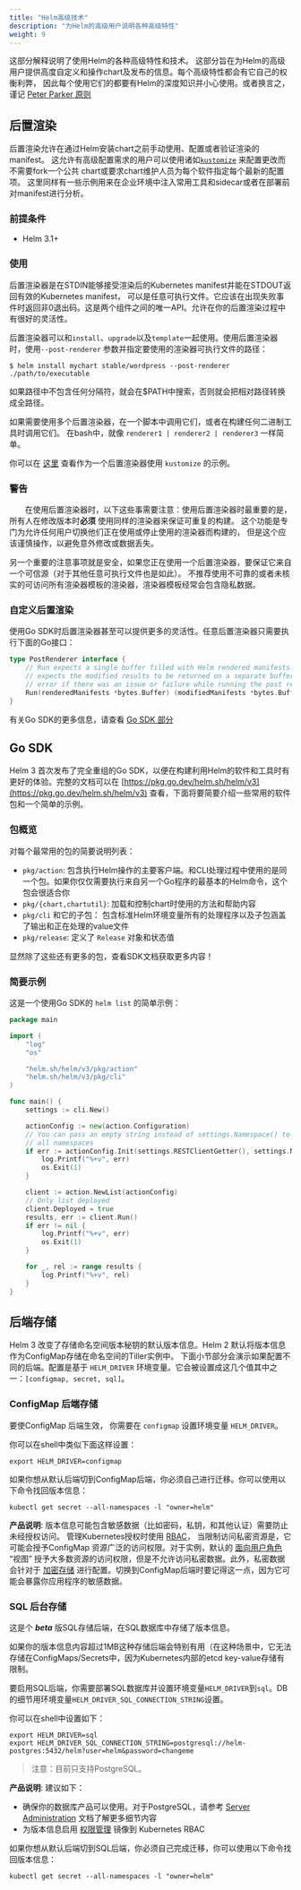 ```yaml
---
title: "Helm高级技术"
description: "为Helm的高级用户说明各种高级特性"
weight: 9
---
```


这部分解释说明了使用Helm的各种高级特性和技术。
这部分旨在为Helm的高级用户提供高度自定义和操作chart及发布的信息。每个高级特性都会有它自己的权衡利弊，
因此每个使用它们的都要有Helm的深度知识并小心使用。或者换言之，
谨记 [Peter Parker 原则](https://en.wikipedia.org/wiki/With_great_power_comes_great_responsibility)

## 后置渲染
后置渲染允许在通过Helm安装chart之前手动使用、配置或者验证渲染的manifest。
这允许有高级配置需求的用户可以使用诸如[`kustomize`](https://kustomize.io) 来配置更改而不需要fork一个公共
chart或要求chart维护人员为每个软件指定每个最新的配置项。 
这里同样有一些示例用来在企业环境中注入常用工具和sidecar或者在部署前对manifest进行分析。

### 前提条件
- Helm 3.1+

### 使用
后置渲染器是在STDIN能够接受渲染后的Kubernetes manifest并能在STDOUT返回有效的Kubernetes manifest，
可以是任意可执行文件。它应该在出现失败事件时返回非0退出码。这是两个组件之间的唯一API。允许在你的后置渲染过程中有很好的灵活性。

后置渲染器可以和`install`、`upgrade`以及`template`一起使用。使用后置渲染器时，使用`--post-renderer` 
参数并指定要使用的渲染器可执行文件的路径：

```shell
$ helm install mychart stable/wordpress --post-renderer ./path/to/executable
```

如果路径中不包含任何分隔符，就会在$PATH中搜索，否则就会把相对路径转换成全路径。

如果需要使用多个后置渲染器，在一个脚本中调用它们，或者在构建任何二进制工具时调用它们。
在bash中，就像 `renderer1 | renderer2 | renderer3` 一样简单。

你可以在 [这里](https://github.com/thomastaylor312/advanced-helm-demos/tree/master/post-render) 
查看作为一个后置渲染器使用 `kustomize` 的示例。

### 警告
&emsp;&emsp;在使用后置渲染器时，以下这些事需要注意：使用后置渲染器时最重要的是，
所有人在修改版本时**必须** 使用同样的渲染器来保证可重复的构建。
这个功能是专门为允许任何用户切换他们正在使用或停止使用的渲染器而构建的， 但是这个应该谨慎操作，以避免意外修改或数据丢失。

另一个重要的注意事项就是安全，如果您正在使用一个后置渲染器，要保证它来自一个可信源（对于其他任意可执行文件也是如此）。
不推荐使用不可靠的或者未核实的可访问所有渲染器模板的渲染器，渲染器模板经常会包含隐私数据。

### 自定义后置渲染
使用Go SDK时后置渲染器甚至可以提供更多的灵活性。任意后置渲染器只需要执行下面的Go接口：

```go
type PostRenderer interface {
    // Run expects a single buffer filled with Helm rendered manifests. It
    // expects the modified results to be returned on a separate buffer or an
    // error if there was an issue or failure while running the post render step
    Run(renderedManifests *bytes.Buffer) (modifiedManifests *bytes.Buffer, err error)
}
```

有关Go SDK的更多信息，请查看 [Go SDK 部分](#go-sdk)

## Go SDK
Helm 3 首次发布了完全重组的Go SDK，以便在构建利用Helm的软件和工具时有更好的体验。完整的文档可以在 [https://pkg.go.dev/helm.sh/helm/v3](https://pkg.go.dev/helm.sh/helm/v3) 查看，下面将要简要介绍一些常用的软件包和一个简单的示例。

### 包概览
对每个最常用的包的简要说明列表：

- `pkg/action`: 包含执行Helm操作的主要客户端。和CLI处理过程中使用的是同一个包。如果你仅仅需要执行来自另一个Go程序的最基本的Helm命令，这个包会很适合你
- `pkg/{chart,chartutil}`: 加载和控制chart时使用的方法和帮助内容
- `pkg/cli` 和它的子包： 包含标准Helm环境变量所有的处理程序以及子包涵盖了输出和正在处理的value文件
- `pkg/release`: 定义了 `Release` 对象和状态值

显然除了这些还有更多的包，查看SDK文档获取更多内容！

### 简要示例
这是一个使用Go SDK的 `helm list` 的简单示例：

```go
package main

import (
    "log"
    "os"

    "helm.sh/helm/v3/pkg/action"
    "helm.sh/helm/v3/pkg/cli"
)

func main() {
    settings := cli.New()

    actionConfig := new(action.Configuration)
    // You can pass an empty string instead of settings.Namespace() to list
    // all namespaces
    if err := actionConfig.Init(settings.RESTClientGetter(), settings.Namespace(), os.Getenv("HELM_DRIVER"), log.Printf); err != nil {
        log.Printf("%+v", err)
        os.Exit(1)
    }

    client := action.NewList(actionConfig)
    // Only list deployed
    client.Deployed = true
    results, err := client.Run()
    if err != nil {
        log.Printf("%+v", err)
        os.Exit(1)
    }

    for _, rel := range results {
        log.Printf("%+v", rel)
    }
}

```

## 后端存储

Helm 3 改变了存储命名空间版本秘钥的默认版本信息。Helm 2 默认将版本信息作为ConfigMap存储在命名空间的Tiller实例中。
下面小节部分会演示如果配置不同的后端。配置是基于 `HELM_DRIVER` 环境变量。它会被设置成这几个值其中之一：`[configmap, secret, sql]`。

### ConfigMap 后端存储

要使ConfigMap 后端生效， 你需要在 `configmap` 设置环境变量 `HELM_DRIVER`。

你可以在shell中类似下面这样设置：

```shell
export HELM_DRIVER=configmap
```

如果你想从默认后端切到ConfigMap后端，你必须自己进行迁移。你可以使用以下命令找回版本信息：

```shell
kubectl get secret --all-namespaces -l "owner=helm"
```

**产品说明**: 版本信息可能包含敏感数据（比如密码，私钥，和其他认证）需要防止未经授权访问。 管理Kubernetes授权时使用 [RBAC](https://kubernetes.io/docs/reference/access-authn-authz/rbac/)， 当限制访问私密资源是，它可能会授予ConfigMap 资源广泛的访问权限。对于实例，默认的 [面向用户角色](https://kubernetes.io/docs/reference/access-authn-authz/rbac/#user-facing-roles) “视图” 授予大多数资源的访问权限，但是不允许访问私密数据。此外，私密数据会针对于 [加密存储](https://kubernetes.io/docs/tasks/administer-cluster/encrypt-data/) 进行配置。切换到ConfigMap后端时要记得这一点，因为它可能会暴露你应用程序的敏感数据。

### SQL 后台存储

这是个 ***beta*** 版SQL存储后端，在SQL数据库中存储了版本信息。

如果你的版本信息内容超过1MB这种存储后端会特别有用（在这种场景中，它无法存储在ConfigMaps/Secrets中，因为Kubernetes内部的etcd key-value存储有限制。

要启用SQL后端，你需要部署SQL数据库并设置环境变量`HELM_DRIVER`到`sql`。DB的细节用环境变量`HELM_DRIVER_SQL_CONNECTION_STRING`设置。

你可以在shell中设置如下：

```shell
export HELM_DRIVER=sql
export HELM_DRIVER_SQL_CONNECTION_STRING=postgresql://helm-postgres:5432/helm?user=helm&password=changeme
```

> 注意：目前只支持PostgreSQL。

**产品说明**: 建议如下：
- 确保你的数据库产品可以使用。对于PostgreSQL，请参考 [Server Administration](https://www.postgresql.org/docs/12/admin.html) 文档了解更多细节内容
- 为版本信息启用 [权限管理](http://helm.sh/docs/topics/permissions_sql_storage_backend/) 镜像到 Kubernetes RBAC 

如果你想从默认后端切到SQL后端，你必须自己完成迁移，你可以使用以下命令找回版本信息：

```shell
kubectl get secret --all-namespaces -l "owner=helm"
```
